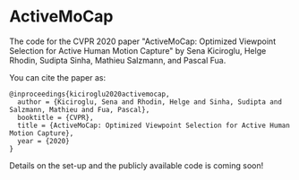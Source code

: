 # ActiveMoCap
The code for the CVPR 2020 paper "ActiveMoCap: Optimized Viewpoint Selection for Active Human Motion Capture" by Sena Kiciroglu, Helge Rhodin, Sudipta Sinha, Mathieu Salzmann, and Pascal Fua.

You can cite the paper as: 

    @inproceedings{kiciroglu2020activemocap,
      author = {Kiciroglu, Sena and Rhodin, Helge and Sinha, Sudipta and Salzmann, Mathieu and Fua, Pascal},
      booktitle = {CVPR},
      title = {ActiveMoCap: Optimized Viewpoint Selection for Active Human Motion Capture},
      year = {2020}
    }


Details on the set-up and the publicly available code is coming soon!
